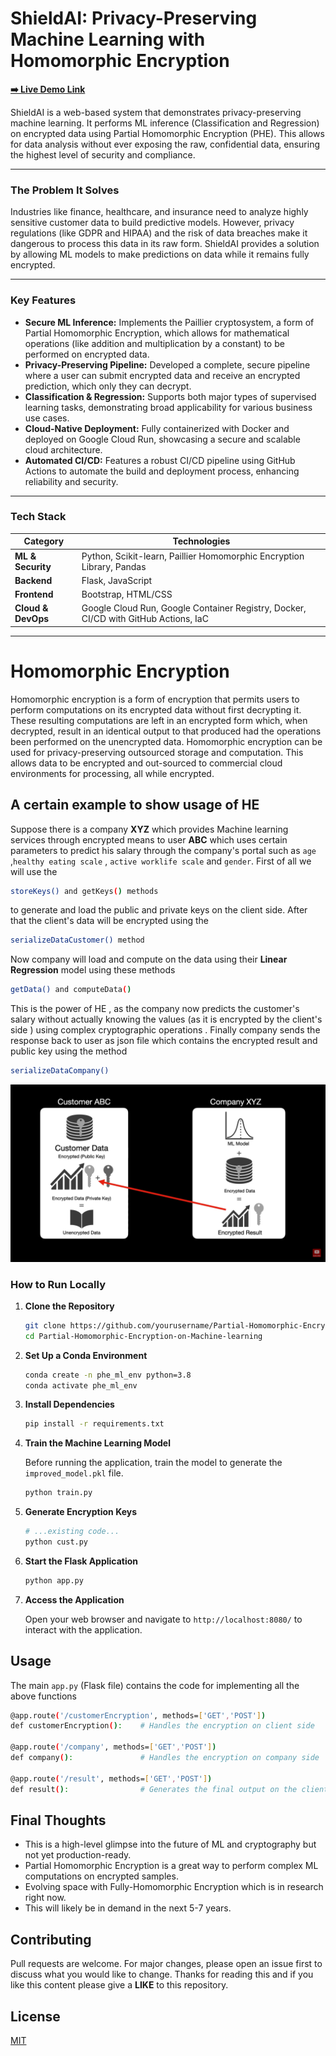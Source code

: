 # ShieldAI: Privacy-Preserving Machine Learning with Homomorphic Encryption

**[➡️ Live Demo Link](https://partial-homomorphic-encryption-156469903131.europe-west1.run.app/)**

ShieldAI is a web-based system that demonstrates privacy-preserving machine learning. It performs ML inference (Classification and Regression) on encrypted data using Partial Homomorphic Encryption (PHE). This allows for data analysis without ever exposing the raw, confidential data, ensuring the highest level of security and compliance.

---

### The Problem It Solves
Industries like finance, healthcare, and insurance need to analyze highly sensitive customer data to build predictive models. However, privacy regulations (like GDPR and HIPAA) and the risk of data breaches make it dangerous to process this data in its raw form. ShieldAI provides a solution by allowing ML models to make predictions on data while it remains fully encrypted.

---

### Key Features
- **Secure ML Inference:** Implements the Paillier cryptosystem, a form of Partial Homomorphic Encryption, which allows for mathematical operations (like addition and multiplication by a constant) to be performed on encrypted data.
- **Privacy-Preserving Pipeline:** Developed a complete, secure pipeline where a user can submit encrypted data and receive an encrypted prediction, which only they can decrypt.
- **Classification & Regression:** Supports both major types of supervised learning tasks, demonstrating broad applicability for various business use cases.
- **Cloud-Native Deployment:** Fully containerized with Docker and deployed on Google Cloud Run, showcasing a secure and scalable cloud architecture.
- **Automated CI/CD:** Features a robust CI/CD pipeline using GitHub Actions to automate the build and deployment process, enhancing reliability and security.

---

### Tech Stack

| Category              | Technologies                                                                          |
| --------------------- | ------------------------------------------------------------------------------------- |
| **ML & Security** | Python, Scikit-learn, Paillier Homomorphic Encryption Library, Pandas                 |
| **Backend** | Flask, JavaScript                                                                     |
| **Frontend** | Bootstrap, HTML/CSS                                                                   |
| **Cloud & DevOps** | Google Cloud Run, Google Container Registry, Docker, CI/CD with GitHub Actions, IaC   |

---

# Homomorphic Encryption
Homomorphic encryption is a form of encryption that permits users to perform computations on its encrypted data without first decrypting it. These resulting computations are left in an encrypted form which, when decrypted, result in an identical output to that produced had the operations been performed on the unencrypted data. Homomorphic encryption can be used for privacy-preserving outsourced storage and computation. This allows data to be encrypted and out-sourced to commercial cloud environments for processing, all while encrypted.

## A certain example to show usage of HE

Suppose there is a company **XYZ** which provides Machine learning services through encrypted means to user **ABC** which uses certain parameters to predict his salary through the company's portal such as `age` ,`healthy eating scale` , `active worklife scale` and `gender`. First of all we will use the 
```bash
storeKeys() and getKeys() methods
```  
to generate and load the public and private keys on the client side. After that the client's data will be encrypted using the
```bash
serializeDataCustomer() method
```  
Now company will load and compute on the data using their **Linear Regression** model using these methods
```bash
getData() and computeData()
```  
This is the power of HE , as the company now predicts the customer's salary without actually knowing the values  (as it is encrypted by the client's side ) using complex cryptographic operations .
Finally company sends the response back to user as json file which contains the encrypted result and public key using the method
```bash
serializeDataCompany()
``` 
![Architecture](./architecture.png)

### How to Run Locally

1. **Clone the Repository**
   
   ```bash
   git clone https://github.com/yourusername/Partial-Homomorphic-Encryption-on-Machine-learning.git
   cd Partial-Homomorphic-Encryption-on-Machine-learning
   ```

2. **Set Up a Conda Environment**
   
   ```bash
   conda create -n phe_ml_env python=3.8
   conda activate phe_ml_env
   ```

3. **Install Dependencies**
   
   ```bash
   pip install -r requirements.txt
   ```

4. **Train the Machine Learning Model**
   
   Before running the application, train the model to generate the `improved_model.pkl` file.
   
   ```bash
   python train.py
   ```

5. **Generate Encryption Keys**
   
   ```python
   # ...existing code...
   python cust.py
   ```

6. **Start the Flask Application**
   
   ```bash
   python app.py
   ```

7. **Access the Application**
   
   Open your web browser and navigate to `http://localhost:8080/` to interact with the application.

## Usage

The main `app.py` (Flask file) contains the code for implementing all the above functions
```bash
@app.route('/customerEncryption', methods=['GET','POST']) 
def customerEncryption():    # Handles the encryption on client side

@app.route('/company', methods=['GET','POST'])
def company():               # Handles the encryption on company side

@app.route('/result', methods=['GET','POST'])
def result():                # Generates the final output on the client side
```

## Final Thoughts
* This is a high-level glimpse into the future of ML and cryptography but not yet production-ready.
* Partial Homomorphic Encryption is a great way to perform complex ML computations on encrypted samples.
* Evolving space with Fully-Homomorphic Encryption which is in research right now.
* This will likely be in demand in the next 5-7 years.

## Contributing
Pull requests are welcome. For major changes, please open an issue first to discuss what you would like to change.
Thanks for reading this and if you like this content please give a **LIKE** to this repository.

## License
[MIT](https://choosealicense.com/licenses/mit/)
